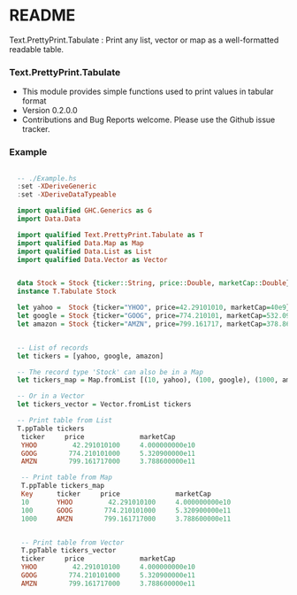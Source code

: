 # README #

Text.PrettyPrint.Tabulate : Print any list, vector or map as a well-formatted readable table.

### Text.PrettyPrint.Tabulate ###

* This module provides simple functions used to print values in tabular format
* Version 0.2.0.0
* Contributions and Bug Reports welcome. Please use the Github issue tracker.

### Example ###

``` haskell

  -- ./Example.hs
  :set -XDeriveGeneric
  :set -XDeriveDataTypeable

  import qualified GHC.Generics as G
  import Data.Data

  import qualified Text.PrettyPrint.Tabulate as T
  import qualified Data.Map as Map
  import qualified Data.List as List
  import qualified Data.Vector as Vector


  data Stock = Stock {ticker::String, price::Double, marketCap::Double} deriving (Data, G.Generic)
  instance T.Tabulate Stock

  let yahoo =  Stock {ticker="YHOO", price=42.29101010, marketCap=40e9}
  let google = Stock {ticker="GOOG", price=774.210101, marketCap=532.09e9}
  let amazon = Stock {ticker="AMZN", price=799.161717, marketCap=378.86e9}


  -- List of records
  let tickers = [yahoo, google, amazon]

  -- The record type 'Stock' can also be in a Map
  let tickers_map = Map.fromList [(10, yahoo), (100, google), (1000, amazon)]

  -- Or in a Vector
  let tickers_vector = Vector.fromList tickers

  -- Print table from List
  T.ppTable tickers
   ticker     price              marketCap
   YHOO         42.291010100     4.000000000e10
   GOOG        774.210101000     5.320900000e11
   AMZN        799.161717000     3.788600000e11

   -- Print table from Map
   T.ppTable tickers_map
   Key      ticker     price              marketCap
   10       YHOO         42.291010100     4.000000000e10
   100      GOOG        774.210101000     5.320900000e11
   1000     AMZN        799.161717000     3.788600000e11


   -- Print table from Vector
   T.ppTable tickers_vector
   ticker     price              marketCap
   YHOO         42.291010100     4.000000000e10
   GOOG        774.210101000     5.320900000e11
   AMZN        799.161717000     3.788600000e11

```
